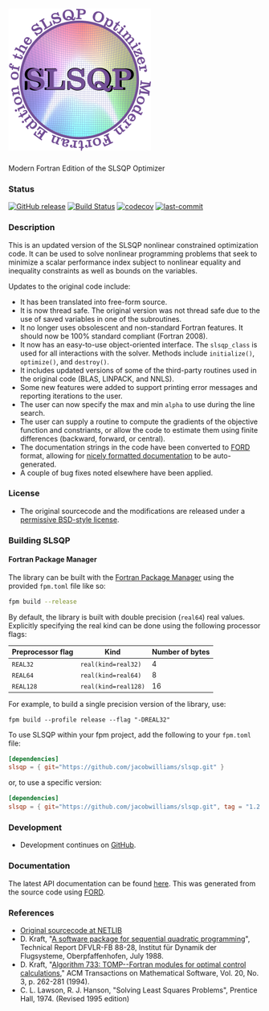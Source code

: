 ![slsqp](/media/logo.png)
============


Modern Fortran Edition of the SLSQP Optimizer

### Status

[![GitHub release](https://img.shields.io/github/release/jacobwilliams/slsqp.svg)](https://github.com/jacobwilliams/slsqp/releases/latest)
[![Build Status](https://github.com/jacobwilliams/slsqp/actions/workflows/CI.yml/badge.svg)](https://github.com/jacobwilliams/slsqp/actions)
[![codecov](https://codecov.io/gh/jacobwilliams/slsqp/branch/master/graph/badge.svg)](https://codecov.io/gh/jacobwilliams/slsqp)
[![last-commit](https://img.shields.io/github/last-commit/jacobwilliams/slsqp)](https://github.com/jacobwilliams/slsqp/commits/master)

### Description

This is an updated version of the SLSQP nonlinear constrained optimization code. It can be used to solve nonlinear programming problems that seek to minimize a scalar performance index subject to nonlinear equality and inequality constraints as well as bounds on the variables.

Updates to the original code include:

* It has been translated into free-form source.
* It is now thread safe. The original version was not thread safe due to the use of saved variables in one of the subroutines.
* It no longer uses obsolescent and non-standard Fortran features. It should now be 100% standard compliant (Fortran 2008).
* It now has an easy-to-use object-oriented interface. The `slsqp_class` is used for all interactions with the solver. Methods include `initialize()`, `optimize()`, and `destroy()`.
* It includes updated versions of some of the third-party routines used in the original code (BLAS, LINPACK, and NNLS).
* Some new features were added to support printing error  messages and reporting iterations to the user.
* The user can now specify the max and min `alpha` to use during the line search.
* The user can supply a routine to compute the gradients of the objective function and constriants, or allow the code to estimate them using finite differences (backward, forward, or central).
* The documentation strings in the code have been converted to [FORD](https://github.com/Fortran-FOSS-Programmers/ford) format, allowing for [nicely formatted documentation](https://jacobwilliams.github.io/slsqp/) to be auto-generated.
* A couple of bug fixes noted elsewhere have been applied.

### License

  * The original sourcecode and the modifications are released under a [permissive BSD-style license](https://github.com/jacobwilliams/slsqp/blob/master/LICENSE).

### Building SLSQP

#### **Fortran Package Manager**

The library can be built with the [Fortran Package Manager](https://github.com/fortran-lang/fpm) using the provided `fpm.toml` file like so:

```bash
fpm build --release
```

By default, the library is built with double precision (`real64`) real values. Explicitly specifying the real kind can be done using the following processor flags:

Preprocessor flag | Kind  | Number of bytes
----------------- | ----- | ---------------
`REAL32`  | `real(kind=real32)`  | 4
`REAL64`  | `real(kind=real64)`  | 8
`REAL128` | `real(kind=real128)` | 16

For example, to build a single precision version of the library, use:

```
fpm build --profile release --flag "-DREAL32"
```

To use SLSQP within your fpm project, add the following to your `fpm.toml` file:

```toml
[dependencies]
slsqp = { git="https://github.com/jacobwilliams/slsqp.git" }
```

or, to use a specific version:
```toml
[dependencies]
slsqp = { git="https://github.com/jacobwilliams/slsqp.git", tag = "1.2.3"  }
```

### Development

  * Development continues on [GitHub](https://github.com/jacobwilliams/slsqp).

### Documentation

  The latest API documentation can be found [here](https://jacobwilliams.github.io/slsqp/). This was generated from the source code using [FORD](https://github.com/Fortran-FOSS-Programmers/ford).

### References

* [Original sourcecode at NETLIB](http://www.netlib.org/toms/733)
* D. Kraft, "[A software package for sequential quadratic programming](https://degenerateconic.com/uploads/2018/03/DFVLR_FB_88_28.pdf)",
  Technical Report DFVLR-FB 88-28, Institut für Dynamik der Flugsysteme,
  Oberpfaffenhofen, July 1988.
* D. Kraft, "[Algorithm 733: TOMP--Fortran modules for optimal control calculations](http://dl.acm.org/citation.cfm?id=192124),"
  ACM Transactions on Mathematical Software, Vol. 20, No. 3, p. 262-281 (1994).
* C. L. Lawson, R. J. Hanson, "Solving Least Squares Problems", Prentice Hall, 1974. (Revised 1995 edition)

